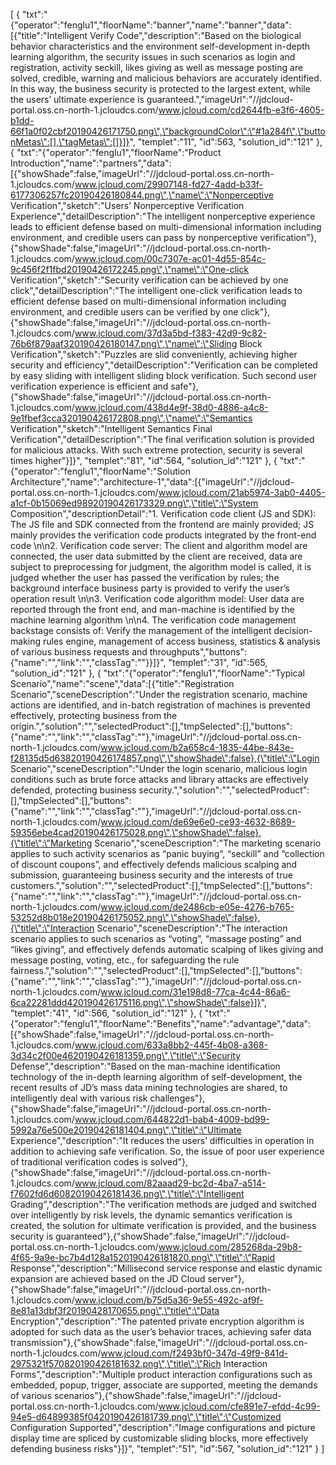 [
	{
		"txt":"{\"operator\":\"fenglu1\",\"floorName\":\"banner\",\"name\":\"banner\",\"data\":[{\"title\":\"Intelligent Verify Code\",\"description\":\"Based on the biological behavior characteristics and the environment self-development in-depth learning algorithm, the security issues in such scenarios as login and registration, activity seckill, likes giving as well as message posting are solved, credible, warning and malicious behaviors are accurately identified. In this way, the business security is protected to the largest extent, while the users’ ultimate experience is guaranteed.\",\"imageUrl\":\"//jdcloud-portal.oss.cn-north-1.jcloudcs.com/www.jcloud.com/cd2644fb-e3f6-4605-b1dd-66f1a0f02cbf20190426171750.png\",\"backgroundColor\":\"#1a284f\",\"buttonMetas\":[],\"tagMetas\":[]}]}",
		"templet":"11",
		"id":563,
		"solution_id":"121"
	},
	{
		"txt":"{\"operator\":\"fenglu1\",\"floorName\":\"Product Introduction\",\"name\":\"partners\",\"data\":[{\"showShade\":false,\"imageUrl\":\"//jdcloud-portal.oss.cn-north-1.jcloudcs.com/www.jcloud.com/29907148-fd27-4add-b33f-6177306257fc20190426180844.png\",\"name\":\"Nonperceptive Verification\",\"sketch\":\"Users’ Nonperceptive Verification Experience\",\"detailDescription\":\"The intelligent nonperceptive experience leads to efficient defense based on multi-dimensional information including environment, and credible users can pass by nonperceptive verification\"},{\"showShade\":false,\"imageUrl\":\"//jdcloud-portal.oss.cn-north-1.jcloudcs.com/www.jcloud.com/00c7307e-ac01-4d55-854c-9c456f2f1fbd20190426172245.png\",\"name\":\"One-click Verification\",\"sketch\":\"Security verification can be achieved by one click\",\"detailDescription\":\"The intelligent one-click verification leads to efficient defense based on multi-dimensional information including environment, and credible users can be verified by one click\"},{\"showShade\":false,\"imageUrl\":\"//jdcloud-portal.oss.cn-north-1.jcloudcs.com/www.jcloud.com/37d3a5bd-f383-42d9-9c82-76b6f879aaf320190426180147.png\",\"name\":\"Sliding Block Verification\",\"sketch\":\"Puzzles are slid conveniently, achieving higher security and efficiency\",\"detailDescription\":\"Verification can be completed by easy sliding with intelligent sliding block verification. Such second user verification experience is efficient and safe\"},{\"showShade\":false,\"imageUrl\":\"//jdcloud-portal.oss.cn-north-1.jcloudcs.com/www.jcloud.com/438d4e9f-38d0-4886-a4c8-9e1fbef3cca320190426172808.png\",\"name\":\"Semantics Verification\",\"sketch\":\"Intelligent Semantics Final Verification\",\"detailDescription\":\"The final verification solution is provided for malicious attacks. With such extreme protection, security is several times higher\"}]}",
		"templet":"81",
		"id":564,
		"solution_id":"121"
	},
	{
		"txt":"{\"operator\":\"fenglu1\",\"floorName\":\"Solution Architecture\",\"name\":\"architecture-1\",\"data\":[{\"imageUrl\":\"//jdcloud-portal.oss.cn-north-1.jcloudcs.com/www.jcloud.com/21ab5974-3ab0-4405-a1cf-0b15069ed98920190426173329.png\",\"title\":\"System Composition\",\"descriptionDetail\":\"1. Verification code client (JS and SDK): The JS file and SDK connected from the frontend are mainly provided; JS mainly provides the verification code products integrated by the front-end code         \\n\\n2. Verification code server: The client and algorithm model are connected, the user data submitted by the client are received, data are subject to preprocessing for judgment, the algorithm model is called, it is judged whether the user has passed the verification by rules; the background interface business party is provided to verify the user’s operation result \\n\\n3. Verification code algorithm model: User data are reported through the front end, and man-machine is identified by the machine learning algorithm \\n\\n4. The verification code management backstage consists of: Verify the management of the intelligent decision-making rules engine, management of access business, statistics & analysis of various business requests and throughputs\",\"buttons\":{\"name\":\"\",\"link\":\"\",\"classTag\":\"\"}}]}",
		"templet":"31",
		"id":565,
		"solution_id":"121"
	},
	{
		"txt":"{\"operator\":\"fenglu1\",\"floorName\":\"Typical Scenario\",\"name\":\"scene\",\"data\":[{\"title\":\"Registration Scenario\",\"sceneDescription\":\"Under the registration scenario, machine actions are identified, and in-batch registration of machines is prevented effectively, protecting business from the origin.\",\"solution\":\"\",\"selectedProduct\":[],\"tmpSelected\":[],\"buttons\":{\"name\":\"\",\"link\":\"\",\"classTag\":\"\"},\"imageUrl\":\"//jdcloud-portal.oss.cn-north-1.jcloudcs.com/www.jcloud.com/b2a658c4-1835-44be-843e-f28135d5d63820190426174857.png\",\"showShade\":false},{\"title\":\"Login Scenario\",\"sceneDescription\":\"Under the login scenario, malicious login conditions such as brute force attacks and library attacks are effectively defended, protecting business security.\",\"solution\":\"\",\"selectedProduct\":[],\"tmpSelected\":[],\"buttons\":{\"name\":\"\",\"link\":\"\",\"classTag\":\"\"},\"imageUrl\":\"//jdcloud-portal.oss.cn-north-1.jcloudcs.com/www.jcloud.com/de69e6e0-ce93-4632-8689-59356ebe4cad20190426175028.png\",\"showShade\":false},{\"title\":\"Marketing Scenario\",\"sceneDescription\":\"The marketing scenario applies to such activity scenarios as “panic buying”, “seckill” and “collection of discount coupons”, and effectively defends malicious scalping and submission, guaranteeing business security and the interests of true customers.\",\"solution\":\"\",\"selectedProduct\":[],\"tmpSelected\":[],\"buttons\":{\"name\":\"\",\"link\":\"\",\"classTag\":\"\"},\"imageUrl\":\"//jdcloud-portal.oss.cn-north-1.jcloudcs.com/www.jcloud.com/de2486cb-e05e-4276-b765-53252d8b018e20190426175052.png\",\"showShade\":false},{\"title\":\"Interaction Scenario\",\"sceneDescription\":\"The interaction scenario applies to such scenarios as “voting”, “massage posting” and “likes giving”, and effectively defends automatic scalping of likes giving and message posting, voting, etc., for safeguarding the rule fairness.\",\"solution\":\"\",\"selectedProduct\":[],\"tmpSelected\":[],\"buttons\":{\"name\":\"\",\"link\":\"\",\"classTag\":\"\"},\"imageUrl\":\"//jdcloud-portal.oss.cn-north-1.jcloudcs.com/www.jcloud.com/31e198d8-77ca-4c44-86a6-6ca22281ddd420190426175116.png\",\"showShade\":false}]}",
		"templet":"41",
		"id":566,
		"solution_id":"121"
	},
	{
		"txt":"{\"operator\":\"fenglu1\",\"floorName\":\"Benefits\",\"name\":\"advantage\",\"data\":[{\"showShade\":false,\"imageUrl\":\"//jdcloud-portal.oss.cn-north-1.jcloudcs.com/www.jcloud.com/633a8bb2-445f-4b08-a368-3d34c2f00e4620190426181359.png\",\"title\":\"Security Defense\",\"description\":\"Based on the man-machine identification technology of the in-depth learning algorithm of self-development, the recent results of JD’s mass data mining technologies are shared, to intelligently deal with various risk challenges\"},{\"showShade\":false,\"imageUrl\":\"//jdcloud-portal.oss.cn-north-1.jcloudcs.com/www.jcloud.com/644822d1-bab4-4009-bd99-5992a76e500e20190426181404.png\",\"title\":\"Ultimate Experience\",\"description\":\"It reduces the users’ difficulties in operation in addition to achieving safe verification. So, the issue of poor user experience of traditional verification codes is solved\"},{\"showShade\":false,\"imageUrl\":\"//jdcloud-portal.oss.cn-north-1.jcloudcs.com/www.jcloud.com/82aaad29-bc2d-4ba7-a514-f7602fd6d60820190426181436.png\",\"title\":\"Intelligent Grading\",\"description\":\"The verification methods are judged and switched over intelligently by risk levels, the dynamic semantics verification is created, the solution for ultimate verification is provided, and the business security is guaranteed\"},{\"showShade\":false,\"imageUrl\":\"//jdcloud-portal.oss.cn-north-1.jcloudcs.com/www.jcloud.com/285268da-29b8-4f65-9a9e-bc7b4d128a1520190426181820.png\",\"title\":\"Rapid Response\",\"description\":\"Millisecond service response and elastic dynamic expansion are achieved based on the JD Cloud server\"},{\"showShade\":false,\"imageUrl\":\"//jdcloud-portal.oss.cn-north-1.jcloudcs.com/www.jcloud.com/b75d5a36-9e55-492c-af9f-8e81a13dbf3f20190428170655.png\",\"title\":\"Data Encryption\",\"description\":\"The patented private encryption algorithm is adopted for such data as the user’s behavior traces, achieving safer data transmission\"},{\"showShade\":false,\"imageUrl\":\"//jdcloud-portal.oss.cn-north-1.jcloudcs.com/www.jcloud.com/f2493bf0-347d-49f9-841d-2975321f570820190426181632.png\",\"title\":\"Rich Interaction Forms\",\"description\":\"Multiple product interaction configurations such as embedded, popup, trigger, associate are supported, meeting the demands of various scenarios\"},{\"showShade\":false,\"imageUrl\":\"//jdcloud-portal.oss.cn-north-1.jcloudcs.com/www.jcloud.com/cfe891e7-efdd-4c99-94e5-d64899385f0420190426181739.png\",\"title\":\"Customized Configuration Supported\",\"description\":\"Image configurations and picture display time are spliced by customizable sliding blocks, more effectively defending business risks\"}]}",
		"templet":"51",
		"id":567,
		"solution_id":"121"
	}
]